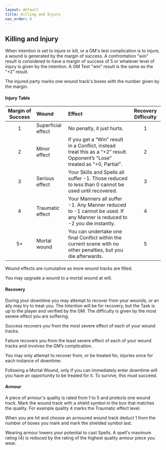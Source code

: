 ```yaml
---
layout: default
title: Killing and Injury
nav_order: 8
---
```

## Killing and Injury

When intention is set to injure or kill, or a GM's test complication is to injure, a wound is generated by the margin of success.  A confrontation "win" result is considered to have a margin of success of 5 or whatever level of injury is given by the intention. A GM Test "win" result is the same as the "+2" result. 

The injured party marks one wound track's boxes with the number given by the margin. 

#### **Injury Table**

|Margin of Success |Wound |Effect |Recovery Difficulty |
|:---:|:---|:---|:---:|
|1 | Superficial effect | No penalty, it just hurts. |1 |
|2 | Minor effect |If you get a “Win” result in a Conflict, instead treat this as a “+2” result. Opponent’s “Lose” treated as “+0, Partial”. |2 |
|3 | Serious effect |Your Skills and Spells all suffer -1. Those reduced to less than 0 cannot be used until recovered. |3 |
|4 | Traumatic effect |Your Manners all suffer -1. Any Manner reduced to -1 cannot be used. If any Manner is reduced to -2 you die instantly. |4 |
|5+ | Mortal wound |You can undertake one final Conflict within the current scene with no other penalties, but you die afterwards. |5 |

Wound effects are cumulative as more wound tracks are filled.

You may upgrade a wound to a mortal wound at will. 

#### **Recovery**

During your downtime you may attempt to recover from your wounds, or an ally may try to treat you. The Intention will be for recovery, but the Task is up to the player and verified by the GM. The difficulty is given by the most severe effect you are suffering.

Success recovers you from the most severe effect of each of your wound tracks.

Failure recovers you from the least severe effect of each of your wound tracks and involves the GM’s complication.

You may only attempt to recover from, or be treated for, injuries once for each instance of downtime.

Following a Mortal Wound, only if you can immediately enter downtime will you have an opportunity to be treated for it. To survive, this must succeed.

#### **Armour**

A piece of armour's quality is rated from 1 to 5 and protects one wound track. Mark the wound track with a shield symbol in the box that matches the quality. For example quality 4 marks the Traumatic effect level.

When you are hit and choose an armoured wound track deduct 1 from the number of boxes you mark and mark the shielded symbol last.

Wearing armour lowers your potential to cast Spells. A spell's maximum rating (4) is reduced by the rating of the highest quality armour piece you wear.
